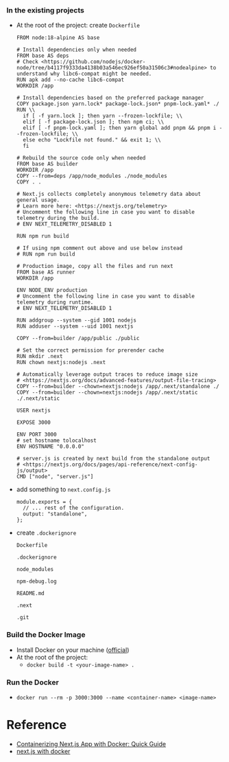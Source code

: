 ### In the existing projects

- At the root of the project: create `Dockerfile`
    
    ```
    FROM node:18-alpine AS base
    
    # Install dependencies only when needed
    FROM base AS deps
    # Check <https://github.com/nodejs/docker-node/tree/b4117f9333da4138b03a546ec926ef50a31506c3#nodealpine> to understand why libc6-compat might be needed.
    RUN apk add --no-cache libc6-compat
    WORKDIR /app
    
    # Install dependencies based on the preferred package manager
    COPY package.json yarn.lock* package-lock.json* pnpm-lock.yaml* ./
    RUN \\
      if [ -f yarn.lock ]; then yarn --frozen-lockfile; \\
      elif [ -f package-lock.json ]; then npm ci; \\
      elif [ -f pnpm-lock.yaml ]; then yarn global add pnpm && pnpm i --frozen-lockfile; \\
      else echo "Lockfile not found." && exit 1; \\
      fi
    
    # Rebuild the source code only when needed
    FROM base AS builder
    WORKDIR /app
    COPY --from=deps /app/node_modules ./node_modules
    COPY . .
    
    # Next.js collects completely anonymous telemetry data about general usage.
    # Learn more here: <https://nextjs.org/telemetry>
    # Uncomment the following line in case you want to disable telemetry during the build.
    # ENV NEXT_TELEMETRY_DISABLED 1
    
    RUN npm run build
    
    # If using npm comment out above and use below instead
    # RUN npm run build
    
    # Production image, copy all the files and run next
    FROM base AS runner
    WORKDIR /app
    
    ENV NODE_ENV production
    # Uncomment the following line in case you want to disable telemetry during runtime.
    # ENV NEXT_TELEMETRY_DISABLED 1
    
    RUN addgroup --system --gid 1001 nodejs
    RUN adduser --system --uid 1001 nextjs
    
    COPY --from=builder /app/public ./public
    
    # Set the correct permission for prerender cache
    RUN mkdir .next
    RUN chown nextjs:nodejs .next
    
    # Automatically leverage output traces to reduce image size
    # <https://nextjs.org/docs/advanced-features/output-file-tracing>
    COPY --from=builder --chown=nextjs:nodejs /app/.next/standalone ./
    COPY --from=builder --chown=nextjs:nodejs /app/.next/static ./.next/static
    
    USER nextjs
    
    EXPOSE 3000
    
    ENV PORT 3000
    # set hostname tolocalhost
    ENV HOSTNAME "0.0.0.0"
    
    # server.js is created by next build from the standalone output
    # <https://nextjs.org/docs/pages/api-reference/next-config-js/output>
    CMD ["node", "server.js"]
    
    ```
    
- add something to `next.config.js`
    
    ```
    module.exports = {
      // ... rest of the configuration.
      output: "standalone",
    };
    
    ```
- create `.dockerignore`
    
    ```
    Dockerfile
    
    .dockerignore
    
    node_modules
    
    npm-debug.log
    
    README.md
    
    .next
    
    .git
    ```
    


### **Build the Docker Image**

- Install Docker on your machine ([official](https://docs.docker.com/get-docker/))
- At the root of the project:
    - `docker build -t <your-image-name> .`


### **Run the Docker**

- `docker run --rm -p 3000:3000 --name <container-name> <image-name>`


# Reference

- [Containerizing Next.js App with Docker: Quick Guide](https://dev.to/pulkit30/containerizing-nextjs-app-with-docker-quick-guide-51ml)
- [next.js with docker](https://github.com/vercel/next.js/tree/canary/examples/with-docker)
